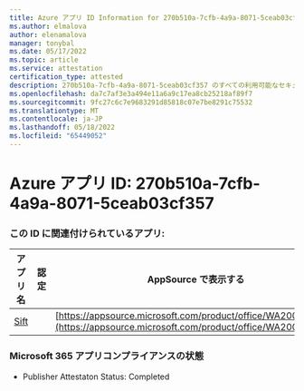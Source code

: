```yaml
---
title: Azure アプリ ID Information for 270b510a-7cfb-4a9a-8071-5ceab03cf357
ms.author: elmalova
author: elenamalova
manager: tonybal
ms.date: 05/17/2022
ms.topic: article
ms.service: attestation
certification_type: attested
description: 270b510a-7cfb-4a9a-8071-5ceab03cf357 のすべての利用可能なセキュリティとコンプライアンス情報。
ms.openlocfilehash: da7c7af3e3a494e11a6a9c17ea8cb25218af89f7
ms.sourcegitcommit: 9fc27c6c7e9683291d85818c07e7be8291c75532
ms.translationtype: MT
ms.contentlocale: ja-JP
ms.lasthandoff: 05/18/2022
ms.locfileid: "65449052"
---
```

# <a name="azure-app-id-270b510a-7cfb-4a9a-8071-5ceab03cf357"></a>Azure アプリ ID: 270b510a-7cfb-4a9a-8071-5ceab03cf357


### <a name="apps-associated-with-this-id"></a>この ID に関連付けられているアプリ:
| **アプリ名** | **認定** | **AppSource で表示する** |
|--------------|---------------|-----------------------|
| [Sift](../forward/WA200002545.md) |  | [https://appsource.microsoft.com/product/office/WA200002545](https://appsource.microsoft.com/product/office/WA200002545) |

### <a name="microsoft-365-app-compliance-status"></a>Microsoft 365 アプリコンプライアンスの状態
- Publisher Attestaton Status: Completed
